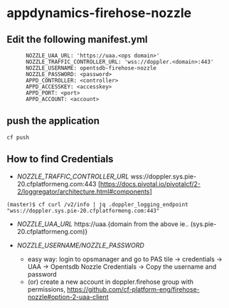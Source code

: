 # appdynamics-firehose-nozzle


## Edit the following manifest.yml
```
      NOZZLE_UAA_URL: 'https://uaa.<ops domain>'
      NOZZLE_TRAFFIC_CONTROLLER_URL: 'wss://doppler.<domain>:443'
      NOZZLE_USERNAME: opentsdb-firehose-nozzle
      NOZZLE_PASSWORD: <password>
      APPD_CONTROLLER: <controller>
      APPD_ACCESSKEY: <accesskey>
      APPD_PORT: <port>
      APPD_ACCOUNT: <account>
```

## push the application

```
cf push
```

## How to find Credentials


- *NOZZLE_TRAFFIC_CONTROLLER_URL*  wss://doppler.sys.pie-20.cfplatformeng.com:443 [https://docs.pivotal.io/pivotalcf/2-2/loggregator/architecture.html#components]

```
(master)$ cf curl /v2/info | jq .doppler_logging_endpoint
"wss://doppler.sys.pie-20.cfplatformeng.com:443"
```

- *NOZZLE_UAA_URL* https://uaa.{domain from the above ie.. (sys.pie-20.cfplatformeng.com)}  

- *NOZZLE_USERNAME/NOZZLE_PASSWORD* 
   * easy way: login to opsmanager and go to PAS tile -> credentials -> UAA -> Opentsdb Nozzle Credentials -> Copy the username and password
   * (or) create a new account in doppler.firehose group with permissions, https://github.com/cf-platform-eng/firehose-nozzle#option-2-uaa-client
